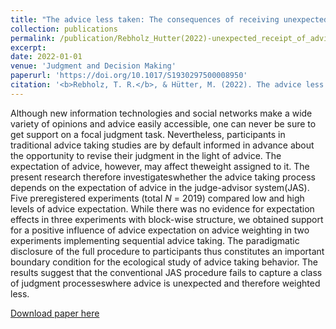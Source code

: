 ```yaml
---
title: "The advice less taken: The consequences of receiving unexpected advice"
collection: publications
permalink: /publication/Rebholz_Hutter(2022)-unexpected_receipt_of_advice
excerpt: 
date: 2022-01-01
venue: 'Judgment and Decision Making'
paperurl: 'https://doi.org/10.1017/S1930297500008950'
citation: '<b>Rebholz, T. R.</b>, & Hütter, M. (2022). The advice less taken: The consequences of receiving unexpected advice. <i>Judgment and Decision Making</i>, <i>17</i>(4), 816–848. https://doi.org/10.1017/S1930297500008950'
---
```

Although new information technologies and social networks make a wide variety of opinions and advice easily accessible, one can never be sure to get support on a focal judgment task. Nevertheless, participants in traditional advice taking studies are by default informed in advance about the opportunity to revise their judgment in the light of advice. The expectation of advice, however, may affect theweight assigned to it. The present research therefore investigateswhether the advice taking process depends on the expectation of advice in the judge-advisor system(JAS). Five preregistered experiments (total <i>N</i> = 2019) compared low and high levels of advice expectation. While there was no evidence for expectation effects in three experiments with block-wise structure, we obtained support for a positive influence of advice expectation on advice weighting in two experiments implementing sequential advice taking. The paradigmatic disclosure of the full procedure to participants thus constitutes an important boundary condition for the ecological study of advice taking behavior. The results suggest that the conventional JAS procedure fails to capture a class of judgment processeswhere advice is unexpected and therefore weighted less.

[Download paper here](https://www.cambridge.org/core/services/aop-cambridge-core/content/view/F50E07AA9C120A295D42736A184331B4/S1930297500008950a.pdf/the-advice-less-taken-the-consequences-of-receiving-unexpected-advice.pdf)